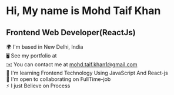 
# Hi, My name is Mohd Taif Khan  

## Frontend Web Developer(ReactJs)

🌍  I'm based in New Delhi, India  
🖥️  See my portfolio at  
✉️  You can contact me at mohd.taif.khan1@gmail.com  
🧠  I'm learning Frontend Technology Using JavaScript And React-js  
🤝  I'm open to collaborating on FullTime-job  
⚡  I just Believe on Process  



